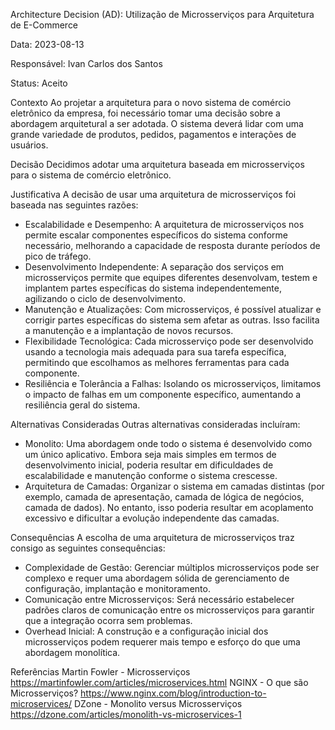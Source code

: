 Architecture Decision (AD): Utilização de Microsserviços para Arquitetura de E-Commerce

Data: 2023-08-13

Responsável: Ivan Carlos dos Santos

Status: Aceito

Contexto
Ao projetar a arquitetura para o novo sistema de comércio eletrônico da empresa, foi necessário tomar uma decisão sobre a abordagem arquitetural a ser adotada. O sistema deverá lidar com uma grande variedade de produtos, pedidos, pagamentos e interações de usuários.

Decisão
Decidimos adotar uma arquitetura baseada em microsserviços para o sistema de comércio eletrônico.

Justificativa
A decisão de usar uma arquitetura de microsserviços foi baseada nas seguintes razões:

- Escalabilidade e Desempenho: A arquitetura de microsserviços nos permite escalar componentes específicos do sistema conforme necessário, melhorando a capacidade de resposta durante períodos de pico de tráfego.
- Desenvolvimento Independente: A separação dos serviços em microsserviços permite que equipes diferentes desenvolvam, testem e implantem partes específicas do sistema independentemente, agilizando o ciclo de desenvolvimento.
- Manutenção e Atualizações: Com microsserviços, é possível atualizar e corrigir partes específicas do sistema sem afetar as outras. Isso facilita a manutenção e a implantação de novos recursos.
- Flexibilidade Tecnológica: Cada microsserviço pode ser desenvolvido usando a tecnologia mais adequada para sua tarefa específica, permitindo que escolhamos as melhores ferramentas para cada componente.
- Resiliência e Tolerância a Falhas: Isolando os microsserviços, limitamos o impacto de falhas em um componente específico, aumentando a resiliência geral do sistema.

Alternativas Consideradas
Outras alternativas consideradas incluíram:

- Monolito: Uma abordagem onde todo o sistema é desenvolvido como um único aplicativo. Embora seja mais simples em termos de desenvolvimento inicial, poderia resultar em dificuldades de escalabilidade e manutenção conforme o sistema crescesse.
- Arquitetura de Camadas: Organizar o sistema em camadas distintas (por exemplo, camada de apresentação, camada de lógica de negócios, camada de dados). No entanto, isso poderia resultar em acoplamento excessivo e dificultar a evolução independente das camadas.

Consequências
A escolha de uma arquitetura de microsserviços traz consigo as seguintes consequências:

- Complexidade de Gestão: Gerenciar múltiplos microsserviços pode ser complexo e requer uma abordagem sólida de gerenciamento de configuração, implantação e monitoramento.
- Comunicação entre Microsserviços: Será necessário estabelecer padrões claros de comunicação entre os microsserviços para garantir que a integração ocorra sem problemas.
- Overhead Inicial: A construção e a configuração inicial dos microsserviços podem requerer mais tempo e esforço do que uma abordagem monolítica.

Referências
Martin Fowler - Microsserviços https://martinfowler.com/articles/microservices.html
NGINX - O que são Microsserviços? https://www.nginx.com/blog/introduction-to-microservices/
DZone - Monolito versus Microsserviços https://dzone.com/articles/monolith-vs-microservices-1